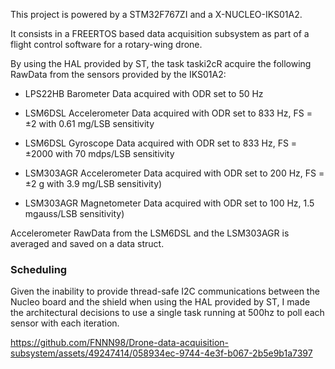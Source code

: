 This project is powered by a STM32F767ZI and a X-NUCLEO-IKS01A2. 

It consists in a FREERTOS based data acquisition subsystem as part of a flight control software for a rotary-wing drone.

By using the HAL provided by ST, the task taski2cR acquire the following RawData from the sensors provided by the IKS01A2:

- LPS22HB Barometer
  Data acquired with ODR set to 50 Hz
  
- LSM6DSL Accelerometer
  Data acquired with ODR set to 833 Hz,
  FS = ±2 with 0.61 mg/LSB sensitivity
 
- LSM6DSL Gyroscope
  Data acquired with ODR set to 833 Hz,
  FS = ±2000 with 70 mdps/LSB sensitivity
    
- LSM303AGR Accelerometer
  Data acquired with ODR set to 200 Hz,
  FS = ±2 g with 3.9 mg/LSB sensitivity)
  
- LSM303AGR Magnetometer
  Data acquired with ODR set to 100 Hz,
  1.5 mgauss/LSB sensitivity)


Accelerometer RawData from the LSM6DSL and the LSM303AGR is averaged and saved on a data struct.

### Scheduling

Given the inability to provide thread-safe I2C communications between the Nucleo board and the shield when using the HAL provided by ST, I made the architectural decisions to use a single task running at 500hz to poll each sensor with each iteration. 

https://github.com/FNNN98/Drone-data-acquisition-subsystem/assets/49247414/058934ec-9744-4e3f-b067-2b5e9b1a7397

